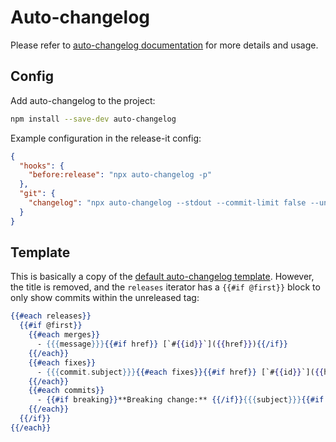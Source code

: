 # Auto-changelog

Please refer to [auto-changelog documentation](https://github.com/CookPete/auto-changelog) for more details and usage.

## Config

Add auto-changelog to the project:

```bash
npm install --save-dev auto-changelog
```

Example configuration in the release-it config:

```json
{
  "hooks": {
    "before:release": "npx auto-changelog -p"
  },
  "git": {
    "changelog": "npx auto-changelog --stdout --commit-limit false --unreleased --template ./preview.hbs"
  }
}
```

## Template

This is basically a copy of the
[default auto-changelog template](https://github.com/CookPete/auto-changelog/blob/master/templates/compact.hbs).
However, the title is removed, and the `releases` iterator has a `{{#if @first}}` block to only show commits within the
unreleased tag:

```handlebars
{{#each releases}}
  {{#if @first}}
    {{#each merges}}
      - {{{message}}}{{#if href}} [`#{{id}}`]({{href}}){{/if}}
    {{/each}}
    {{#each fixes}}
      - {{{commit.subject}}}{{#each fixes}}{{#if href}} [`#{{id}}`]({{href}}){{/if}}{{/each}}
    {{/each}}
    {{#each commits}}
      - {{#if breaking}}**Breaking change:** {{/if}}{{{subject}}}{{#if href}} [`{{shorthash}}`]({{href}}){{/if}}
    {{/each}}
  {{/if}}
{{/each}}
```
